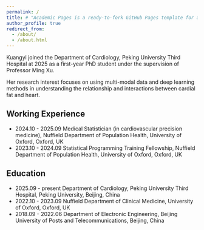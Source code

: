 ```yaml
---
permalink: /
title: # "Academic Pages is a ready-to-fork GitHub Pages template for academic personal websites"
author_profile: true
redirect_from: 
  - /about/
  - /about.html
---
```


Kuangyi joined the Department of Cardiology, Peking University Third Hospital at 2025 as a first-year PhD student under the supervision of Professor Ming Xu. 

Her research interest focuses on using multi-modal data and deep learning methods in understanding the relationship and interactions between cardial fat and heart.

Working Experience
------
- 2024.10 - 2025.09 Medical Statistician (in cardiovascular precision medicine), Nuffield Department of Population Health, University of Oxford, Oxford, UK
- 2023.10 - 2024.09 Statistical Programming Training Fellowship, Nuffield Department of Population Health, University of Oxford, Oxford, UK

Education
------
- 2025.09 - present Department of Cardiology, Peking University Third Hospital, Peking University, Beijing, China
- 2022.10 - 2023.09 Nuffield Department of Clinical Medicine, University of Oxford, Oxford, UK
- 2018.09 - 2022.06 Department of Electronic Engineering, Beijing University of Posts and Telecommunications, Beijing, China
